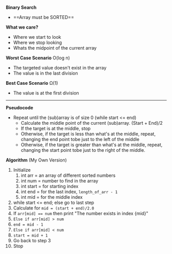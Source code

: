 **Binary Search**
- ==Array must be SORTED==


**What we care?**
   - Where we start to look
   - Where we stop looking
   - Whats the midpoint of the current array
  
  **Worst Case Scenario** O(log n)
  - The targeted value doesn't exist in the array
  - The value is in the last division
  
  **Best Case Scenario** Ω(1)
- The value is at the first division

 ---
  **Pseudocode**
  - Repeat until the (sub)array is of size 0 (while start <= end)
      - Calculate the middle point of the current (sub)array. (Start + End)/2
      - If the target is at the middle, stop
      - Otherwise, if the target is less than what's at the middle, repeat, changing the end point tobe just to the left of the middle
      - Otherwise, if the target is greater than what's at the middle, repeat, changing the start point tobe just to the right of the middle. 
 
**Algorithm** (My Own Version)
1. Initialize
    1. int arr = an array of different sorted numbers
    2. int num = number to find in the array
    3. int start = for starting index
    5. int end = for the last index, `length_of_arr - 1`
    6. int mid = for the middle index 
2. while start <= end;  else go to last step
3. Calculate for `mid = (start + end)/2.0` 
4. If `arr[mid] == num` then print "The number exists in index {mid}"
5. `Else if arr[mid] > num`
6. `end = mid - 1`
7. `Else if arr[mid] < num`
8. `start = mid + 1`
9. Go back to step 3
10. Stop